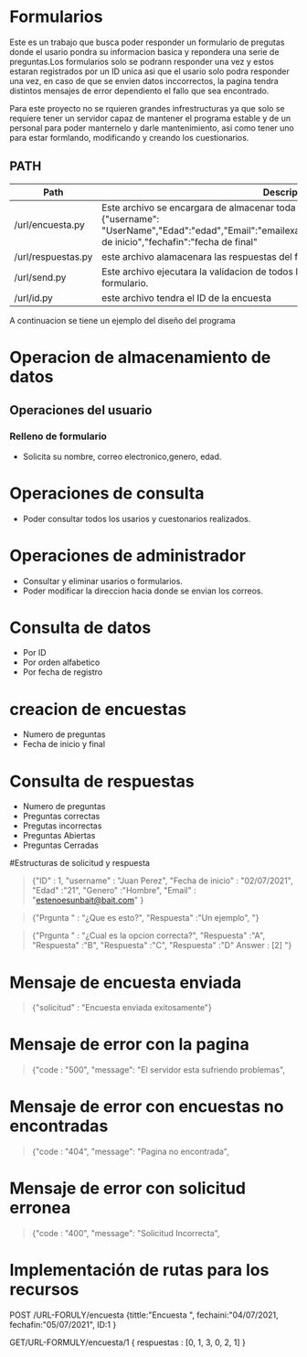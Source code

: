 # Formularios

Este es un trabajo que busca poder responder un formulario de pregutas donde el usario pondra su informacion basica y repondera una serie de preguntas.Los formularios solo se podrann responder una vez y estos estaran registrados por un ID unica asi que el usario solo podra responder una vez, en caso de que se envien datos inccorrectos, la pagina tendra distintos mensajes de error dependiento el fallo que sea encontrado.

Para este proyecto no se rquieren grandes infrestructuras ya que solo se requiere tener un servidor capaz de mantener el programa estable y de un personal para poder manternelo y darle mantenimiento, asi como tener uno para estar formlando, modificando y creando los cuestionarios.

## PATH

| Path                  | Descripción |
| --------------------- | ----------- |
| /url/encuesta.py       |Este archivo se encargara de almacenar toda la informacion ingresada en las casillas, {"username": "UserName","Edad":"edad","Email":"emailexample","genero":"gener","fechaini":"fecha de inicio","fechafin":"fecha de final"|
| /url/respuestas.py         |este archivo alamacenara las respuestas del formulario |
| /url/send.py             |Este archivo ejecutara la validacion de todos los datos que fueron ingresados en el formulario.             |
| /url/id.py         |este archivo tendra el ID de la encuesta |

A continuacion se tiene un ejemplo del diseño del programa


# Operacion de almacenamiento de datos

## Operaciones del usuario
### Relleno de formulario
* Solicita su nombre, correo electronico,genero, edad.

# Operaciones de consulta
* Poder consultar todos los usarios y cuestonarios realizados.

# Operaciones de administrador
* Consultar y eliminar usarios o formularios.
* Poder modificar la direccion hacia donde se envian los correos.

# Consulta de datos
* Por ID
* Por orden alfabetico
* Por fecha de registro

# creacion de encuestas
* Numero de preguntas
* Fecha de inicio y final

# Consulta de respuestas
* Numero de preguntas
* Preguntas correctas
* Pregutas incorrectas
* Preguntas Abiertas
* Preguntas Cerradas

#Estructuras de solicitud y respuesta

<!-- Blockquote -->
> {"ID" : 1,
"username" : "Juan Perez",
"Fecha de inicio" : "02/07/2021",
"Edad" :"21",
"Genero" :"Hombre",
"Email" :  "estenoesunbait@bait.com"
}
<!-- Blockquote -->
> {"Prgunta " : "¿Que es esto?",
"Respuesta" :"Un ejemplo",
"}


<!-- Blockquote -->
> {"Prgunta " : "¿Cual es la opcion correcta?",
"Respuesta" :"A",
"Respuesta" :"B",
"Respuesta" :"C",
"Respuesta" :"D"
Answer : [2]
"}
# Mensaje de encuesta enviada
<!-- Blockquote -->
> {"solicitud" : "Encuesta enviada exitosamente"}

# Mensaje de error con la pagina
<!-- Blockquote -->
> {"code : "500",
"message": "El servidor esta sufriendo problemas",

# Mensaje de error con encuestas no encontradas
<!-- Blockquote -->
> {"code : "404",
"message": "Pagina no encontrada",

# Mensaje de error con solicitud erronea
<!-- Blockquote -->
> {"code : "400",
"message": "Solicitud Incorrecta",

# Implementación de rutas para los recursos
POST /URL-FORULY/encuesta
{tittle:"Encuesta ",
fechaini:"04/07/2021,
fechafin:"05/07/2021",
ID:1
}

GET/URL-FORMULY/encuesta/1
{
respuestas :
 [0,
 1,
 3,
 0,
 2,
 1]
}
